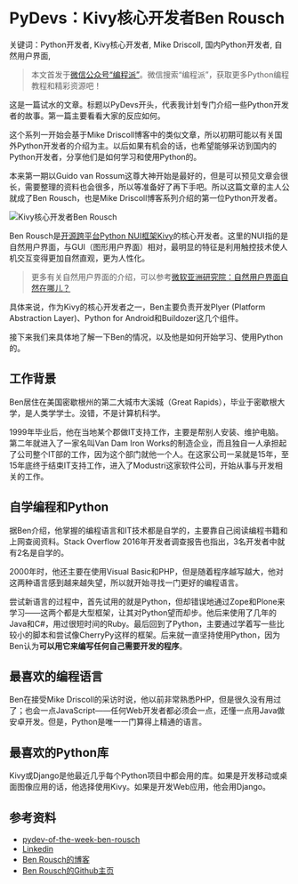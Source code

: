 # PyDevs：Kivy核心开发者Ben Rousch

关键词：Python开发者, Kivy核心开发者, Mike Driscoll, 国内Python开发者, 自然用户界面, 

> 本文首发于[微信公众号“编程派”](http://mp.weixin.qq.com/s?__biz=MzAwNDc0MTUxMw==&mid=401990224&idx=1&sn=9387e9ac9cc5dedc784b0fbebe3317af#rd)。微信搜索“编程派”，获取更多Python编程教程和精彩资源吧！

这是一篇试水的文章。标题以PyDevs开头，代表我计划专门介绍一些Python开发者的故事。第一篇主要看看大家的反应如何。

这个系列一开始会基于Mike Driscoll博客中的类似文章，所以初期可能以有关国外Python开发者的介绍为主。以后如果有机会的话，也希望能够采访到国内的Python开发者，分享他们是如何学习和使用Python的。

本来第一期以Guido van Rossum这尊大神开始是最好的，但是可以预见文章会很长，需要整理的资料也会很多，所以等准备好了再下手吧。所以这篇文章的主人公就成了Ben Rousch，也是Mike Driscoll博客系列介绍的第一位Python开发者。

![Kivy核心开发者Ben Rousch](http://ww3.sinaimg.cn/mw690/006faQNTgw1f25exqnpd1j30bo0bogmh.jpg)

Ben Rousch是[开源跨平台Python NUI框架Kivy](https://kivy.org/)的核心开发者。这里的NUI指的是自然用户界面，与GUI（图形用户界面）相对，最明显的特征是利用触控技术使人机交互变得更加自然直观，更为人性化。

> 更多有关自然用户界面的介绍，可以参考[微软亚洲研究院：自然用户界面自然在哪儿？](http://blog.sina.com.cn/s/blog_4caedc7a0102dzpk.html)

具体来说，作为Kivy的核心开发者之一，Ben主要负责开发Plyer (Platform Abstraction Layer)、Python for Android和Buildozer这几个组件。

接下来我们来具体地了解一下Ben的情况，以及他是如何开始学习、使用Python的。

## 工作背景

Ben居住在美国密歇根州的第二大城市大溪城（Great Rapids），毕业于密歇根大学，是人类学学士。没错，不是计算机科学。

1999年毕业后，他在当地某个郡做IT支持工作，主要是帮别人安装、维护电脑。第二年就进入了一家名叫Van Dam Iron Works的制造企业，而且独自一人承担起了公司整个IT部的工作，因为这个部门就他一个人。在这家公司一呆就是15年，至15年底终于结束IT支持工作，进入了Modustri这家软件公司，开始从事与开发相关的工作。

## 自学编程和Python

据Ben介绍，他掌握的编程语言和IT技术都是自学的，主要靠自己阅读编程书籍和上网查阅资料。Stack Overflow 2016年开发者调查报告也指出，3名开发者中就有2名是自学的。

2000年时，他还主要在使用Visual Basic和PHP，但是随着程序越写越大，他对这两种语言感到越来越失望，所以就开始寻找一门更好的编程语言。

尝试新语言的过程中，首先试用的就是Python，但却错误地通过Zope和Plone来学习——这两个都是大型框架，让其对Python望而却步。他后来使用了几年的Java和C#，用过很短时间的Ruby。最后回到了Python，主要通过学着写一些比较小的脚本和尝试像CherryPy这样的框架。后来就一直坚持使用Python，因为Ben认为**可以用它来编写任何自己需要开发的程序**。

## 最喜欢的编程语言

Ben在接受Mike Driscoll的采访时说，他以前非常熟悉PHP，但是很久没有用过了；也会一点JavaScript——任何Web开发者都必须会一点，还懂一点用Java做安卓开发。但是，Python是唯一一门算得上精通的语言。

## 最喜欢的Python库

Kivy或Django是他最近几乎每个Python项目中都会用的库。如果是开发移动或桌面图像应用的话，他选择使用Kivy。如果是开发Web应用，他会用Django。

## 参考资料

- [pydev-of-the-week-ben-rousch](http://www.blog.pythonlibrary.org/2014/10/13/pydev-of-the-week-ben-rousch/)
- [Linkedin](https://www.linkedin.com/in/brousch)
- [Ben Rousch的博客](http://clusterbleep.net/blog/)
- [Ben Rousch的Github主页](https://github.com/brousch)
